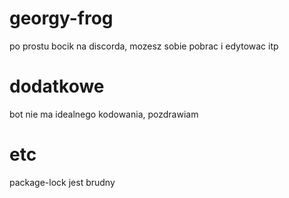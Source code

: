 # georgy-frog
po prostu bocik na discorda, mozesz sobie pobrac i edytowac itp
# dodatkowe
bot nie ma idealnego kodowania, pozdrawiam
# etc
package-lock jest brudny
